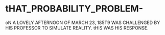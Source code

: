# tHAT_PROBABILITY_PROBLEM-
oN A LOVELY AFTERNOON OF MARCH 23, 185T9 WAS CHALLENGED BY HIS PROFESSOR TO SIMULATE REALITY. tHIS WAS HIS RESPONSE.
